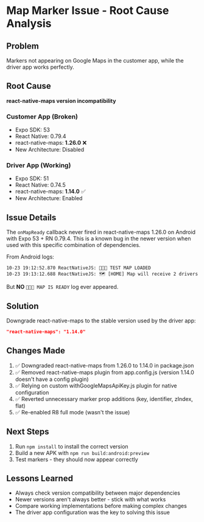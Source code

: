 # Map Marker Issue - Root Cause Analysis

## Problem
Markers not appearing on Google Maps in the customer app, while the driver app works perfectly.

## Root Cause
**react-native-maps version incompatibility**

### Customer App (Broken)
- Expo SDK: 53
- React Native: 0.79.4
- react-native-maps: **1.26.0** ❌
- New Architecture: Disabled

### Driver App (Working)
- Expo SDK: 51
- React Native: 0.74.5
- react-native-maps: **1.14.0** ✅
- New Architecture: Enabled

## Issue Details
The `onMapReady` callback never fired in react-native-maps 1.26.0 on Android with Expo 53 + RN 0.79.4. This is a known bug in the newer version when used with this specific combination of dependencies.

From Android logs:
```
10-23 19:12:52.870 ReactNativeJS: 🧪🧪🧪 TEST MAP LOADED
10-23 19:13:12.688 ReactNativeJS: 🗺️ [HOME] Map will receive 2 drivers
```
But **NO** `🧪🧪🧪 MAP IS READY` log ever appeared.

## Solution
Downgrade react-native-maps to the stable version used by the driver app:

```json
"react-native-maps": "1.14.0"
```

## Changes Made
1. ✅ Downgraded react-native-maps from 1.26.0 to 1.14.0 in package.json
2. ✅ Removed react-native-maps plugin from app.config.js (version 1.14.0 doesn't have a config plugin)
3. ✅ Relying on custom withGoogleMapsApiKey.js plugin for native configuration
4. ✅ Reverted unnecessary marker prop additions (key, identifier, zIndex, flat)
5. ✅ Re-enabled R8 full mode (wasn't the issue)

## Next Steps
1. Run `npm install` to install the correct version
2. Build a new APK with `npm run build:android:preview`
3. Test markers - they should now appear correctly

## Lessons Learned
- Always check version compatibility between major dependencies
- Newer versions aren't always better - stick with what works
- Compare working implementations before making complex changes
- The driver app configuration was the key to solving this issue
